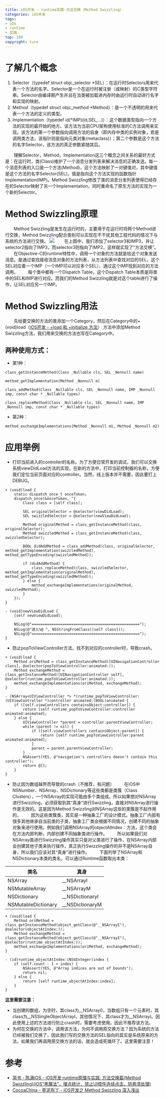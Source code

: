 ```yaml
---
title: iOS开发 - runtime实践·方法交换（Method Swizzling）
categories: iOS开发
tags:
- iOS
- runtime
- 实践
top: 100
copyright: ture
---
```


# 了解几个概念
1. Selector（typedef struct objc_selector *SEL）：在运行时Selectors用来代表一个方法的名字。Selector是一个在运行时被注册（或映射）的C类型字符串。Selector由编译期产生并且在当类被加载进内存时由运行时自动进行名字和实现的映射。
2. Method（typedef struct objc_method *Method）：是一个不透明的用来代表一个方法的定义的类型。<!-- more -->
3. Implementation（typedef id(*IMP)(id,SEL,...)）：这个数据类型指向一个方法的实现的最开始的地方。该方法为当前CPU架构使用标准的C方法调用来实现。该方法的第一个参数指向调用方法的自身（即内存中类的实例对象，若是调用类方法，该指针则是指向元类对象(metaclass)）；第二个参数是这个方法的名字Selector，该方法的真正参数紧随其后。

&emsp;&emsp;理解Selector，Method，Implementation这三个概念之间关系的最好方式是：在运行时，类(Class)维护了一个消息分发列表来解决消息的正确发送。每一个消息列表的入口是一个方法(Method)，这个方法映射了一对键值对，其中键值是这个方法的名字Selector(SEL)，值是指向这个方法实现的函数指针Implementation(IMP)。Method Swizzling修改了类的消息分发列表使得已经存在的Selector映射了另一个Implementation，同时重命名了原生方法的实现为一个新的Selector。

# Method Swizzling原理
&emsp;&emsp;Method Swizzling是发生在运行时的，主要用于在运行时将两个Method进行交换，Method Swizzling配合类别可以实现在不干扰其他工程代码的情况下与系统的方法进行交换。
![](http://pic.cloverkim.com/749c46aagy1fxmqwtqlguj20ft0b9aas.jpg)
&emsp;&emsp;在上图中，我们添加了selector3和IMP3，并让selector2指向了IMP3，而selector3则指向了IMP2，这样就实现了“方法交换”。
&emsp;&emsp;在Objective-C的runtime特性中，调用一个对象的方法就是给这个对象发送消息。是通过查找接收消息对象的方法列表，从方法列表中查找对应的SEL，这个SEL对应着一个IMP（一个IMP可以对应多个SEL），通过这个IMP找到对应的方法调用。
&emsp;&emsp;每个类中都有一个Dispatch Table，这个Dispatch Table本质是将类中的SEL和IMP进行对应。而我们的Method Swizzling就是对这个table进行了操作，让SEL对应另一个IMP。

# Method Swizzling用法
&emsp;&emsp;先给要交换的方法的类添加一个Category，然后在Category中的+(void)load（[iOS开发 - +load 和 +initialize 方法](https://cloverkim.com/method_load_initialize.html)） 方法中添加Method Swizzling方法，我们用来交换的方法也写在Category中。

## 两种使用方式：
- 第1种：

```
class_getInstanceMethod(Class _Nullable cls, SEL _Nonnull name)

method_getImplementation(Method _Nonnull m) 

class_addMethod(Class _Nullable cls, SEL _Nonnull name, IMP _Nonnull imp, const char * _Nullable types) 

class_replaceMethod(Class _Nullable cls, SEL _Nonnull name, IMP _Nonnull imp, const char * _Nullable types) 
```

- 第2种：

```
method_exchangeImplementations(Method _Nonnull m1, Method _Nonnull m2) 
```

# 应用举例
- 打印当前进入的controller的名称。为了方便日常开发的调试，我们可以交换系统viewDidLoad方法的实现，在新的方法中，打印当前控制器的名称，方便我们定位当前页面对应的controller。当然，线上版本并不需要，因此要打上DEBUG。

```
+ (void)load {
    static dispatch_once_t onceToken;
    dispatch_once(&onceToken, ^{
        Class class = [self class];
        
        SEL originalSelector = @selector(viewDidLoad);
        SEL swizzledSelector = @selector(newViewDidLoad);
        
        Method originalMethod = class_getInstanceMethod(class, originalSelector);
        Method swizzledMethod = class_getInstanceMethod(class, swizzledSelector);
        
        BOOL didAddMethod = class_addMethod(class, originalSelector, method_getImplementation(swizzledMethod), method_getTypeEncoding(swizzledMethod));
        
        if (didAddMethod) {
            class_replaceMethod(class, swizzledSelector, method_getImplementation(originalMethod), method_getTypeEncoding(swizzledMethod));
        } else {
            method_exchangeImplementations(originalMethod, swizzledMethod);
        }
    });
}

- (void)newViewDidLoad {
    [self newViewDidLoad];
    
    NSLog(@"=================================================");
    NSLog(@"进入%@ ", NSStringFromClass([self class]));
    NSLog(@"=================================================");
}
```

- 防止popToViewController方法，找不到对应的controller时，导致crash。

```
+ (void)load {
    Method oriMethod = class_getInstanceMethod([UINavigationController class], @selector(popToViewController:animated:));
    Method exchangeMethod = class_getInstanceMethod([UINavigationController self], @selector(runtime_popToViewController:animated:));
    method_exchangeImplementations(oriMethod, exchangeMethod);
}

- (NSArray<UIViewController *> *)runtime_popToViewController:(UIViewController *)controller animated:(BOOL)animated {
    if ([self.viewControllers containsObject:controller]) {
        return [self runtime_popToViewController:controller animated:animated];
    } else {
        UIViewController *parent = controller.parentViewController;
        while (parent != nil) {
            if ([self.viewControllers containsObject:parent]) {
                return [self runtime_popToViewController:parent animated:animated];
            }
            parent = parent.parentViewController;
        }
        NSAssert(YES, @"navigation's controllers doesn't contain this controller");
        return @[];
    }
}
```

- 防止因为数组越界而导致的crash（不推荐，有问题）
&emsp;&emsp;在iOS中NSNumber、NSArray、NSDictionary等这些类都是类簇（Class Clusters），一个NSArray的实现可能由多个类组成。所以如果想对NSArray进行Swizzling，必须获取到其“真身”进行Swizzling，直接对NSArray进行操作是无效的。这是因为Method Swizzling对NSArray这些的类簇是不起作用的。
&emsp;&emsp;因为这些类簇类，其实是一种抽象工厂的设计模式。抽象工厂内部有很多其他继承自当前类的子类，抽象工厂类会根据不同情况，创建不同的抽象对象来进行使用。例如我们调用NSArray的objectAtIndex：方法，这个类会在方法内部判断，内部创建不同抽象类进行操作。
&emsp;&emsp;所以如果我们对NSArray类进行Swizzling操作其实只是对父类进行了操作，在NSArray内部会创建其他子类来执行操作，真正执行Swizzling操作的并不是NSArray自身，所以我们应该对其“真身”进行操作。
&emsp;&emsp;下面列举了NSArray和NSDictionary本类的类名，可以通过Runtime函数取出本类：

| 类名 | 真身 |
| --- | --- |
| NSArray | __NSArrayI |
| NSMutableArray  | __NSArrayM |
| NSDictionary | __NSDictionaryI |
| NSMutableDictionary | __NSDictionaryM |

```
+ (void)load {
    Method oriMethod = class_getInstanceMethod(object_getClass(@"__NSArrayI"), @selector(objectAtIndex:));
    Method exchangeMethod = class_getInstanceMethod(object_getClass(@"__NSArrayI"), @selector(runtime_objectAtIndex:));
    method_exchangeImplementations(oriMethod, exchangeMethod);
}

- (id)runtime_objectAtIndex:(NSUInteger)index {
    if (self.count - 1 < index) {
        NSAssert(YES, @"Array indices are out of bounds");
        return nil;
    } else {
        return [self runtime_objectAtIndex:index];
    }
}
```
**这里需要注意：**
- 当创建的数组，为空时，其class为__NSArray0，当数组只有一个元素时，其class为__NSSingleObjectArrayI，其他情况下，其class才为__NSArrayI。因此使用上述的方法进行防止crash时，需要考虑使用。因此不推荐该方法。
- 为何在交换的方法中，调用该方法，为何不调用原交换方法？因为系统的方法已经被我们交换了，因此我们写的交换方法的SEL指向的其实是系统原来的方法，如果我们再调用原交换方法的话，就会造成死循环了。这里需要注意！

# 参考
- [简书 - 陈满iOS - iOS开发·runtime原理与实践: 方法交换篇(Method Swizzling)(iOS“黑魔法”，埋点统计，禁止UI控件连续点击，防奔溃处理)](https://www.jianshu.com/p/6bcff1f9feee)
- [CocoaChina - 枣泥布丁 - iOS开发之 Method Swizzling 深入浅出](http://www.cocoachina.com/ios/20180426/23192.html)
